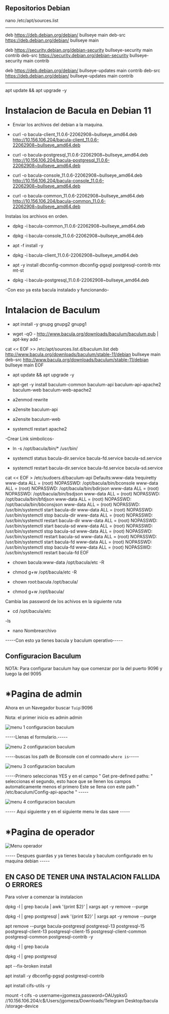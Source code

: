 ## Repositorios Debian

nano /etc/apt/sources.list

--------------

deb https://deb.debian.org/debian/ bullseye main
deb-src https://deb.debian.org/debian/ bullseye main

deb https://security.debian.org/debian-security bullseye-security main contrib
deb-src https://security.debian.org/debian-security bullseye-security main contrib

deb https://deb.debian.org/debian/ bullseye-updates main contrib
deb-src https://deb.debian.org/debian/ bullseye-updates main contrib

-----------

apt update && apt upgrade -y

# Instalacion de Bacula en Debian 11


* Enviar los archivos del debian a la maquina.

  
-  curl -o bacula-client_11.0.6-22062908~bullseye_amd64.deb http://10.156.106.204/bacula-client_11.0.6-22062908~bullseye_amd64.deb

-  curl -o bacula-postgresql_11.0.6-22062908~bullseye_amd64.deb http://10.156.106.204/bacula-postgresql_11.0.6-22062908~bullseye_amd64.deb

-  curl -o bacula-console_11.0.6-22062908~bullseye_amd64.deb http://10.156.106.204/bacula-console_11.0.6-22062908~bullseye_amd64.deb

-  curl -o bacula-common_11.0.6-22062908~bullseye_amd64.deb http://10.156.106.204/bacula-common_11.0.6-22062908~bullseye_amd64.deb


Instalas los archivos en orden. 


-  dpkg -i bacula-common_11.0.6-22062908~bullseye_amd64.deb

-  dpkg -i bacula-console_11.0.6-22062908~bullseye_amd64.deb

-  apt -f install -y

-  dpkg -i bacula-client_11.0.6-22062908~bullseye_amd64.deb

-  apt -y install dbconfig-common dbconfig-pgsql postgresql-contrib mtx mt-st

-  dpkg -i bacula-postgresql_11.0.6-22062908~bullseye_amd64.deb



-Con eso ya esta bacula instalado y funcionando-


# Intalacion de Baculum


-  apt install -y gnupg gnupg2 gnupg1

-  wget -qO - http://www.bacula.org/downloads/baculum/baculum.pub | apt-key add -


cat << EOF >> /etc/apt/sources.list.d/baculum.list
deb http://www.bacula.org/downloads/baculum/stable-11/debian bullseye main
deb-src http://www.bacula.org/downloads/baculum/stable-11/debian bullseye main
EOF


-  apt update && apt upgrade -y

-  apt-get -y install baculum-common baculum-api baculum-api-apache2 baculum-web baculum-web-apache2

-  a2enmod rewrite

-  a2ensite baculum-api

-  a2ensite baculum-web

-  systemctl restart apache2


-Crear Link simbolicos-


-  ln -s /opt/bacula/bin/* /usr/bin/

-  systemctl status bacula-dir.service bacula-fd.service bacula-sd.service

-  systemctl restart bacula-dir.service bacula-fd.service bacula-sd.service


cat << EOF > /etc/sudoers.d/baculum-api
Defaults:www-data !requiretty
www-data ALL = (root) NOPASSWD: /opt/bacula/bin/bconsole
www-data ALL = (root) NOPASSWD: /opt/bacula/bin/bdirjson
www-data ALL = (root) NOPASSWD: /opt/bacula/bin/bsdjson
www-data ALL = (root) NOPASSWD: /opt/bacula/bin/bfdjson
www-data ALL = (root) NOPASSWD: /opt/bacula/bin/bbconsjson
www-data ALL = (root) NOPASSWD: /usr/bin/systemctl start bacula-dir
www-data ALL = (root) NOPASSWD: /usr/bin/systemctl stop bacula-dir
www-data ALL = (root) NOPASSWD: /usr/bin/systemctl restart bacula-dir
www-data ALL = (root) NOPASSWD: /usr/bin/systemctl start bacula-sd
www-data ALL = (root) NOPASSWD: /usr/bin/systemctl stop bacula-sd
www-data ALL = (root) NOPASSWD: /usr/bin/systemctl restart bacula-sd
www-data ALL = (root) NOPASSWD: /usr/bin/systemctl start bacula-fd
www-data ALL = (root) NOPASSWD: /usr/bin/systemctl stop bacula-fd
www-data ALL = (root) NOPASSWD: /usr/bin/systemctl restart bacula-fd
EOF

-  chown bacula:www-data /opt/bacula/etc -R

-  chmod g+w /opt/bacula/etc -R

-  chown root:bacula /opt/bacula/

-  chmod g+w /opt/bacula/

Cambia las password de los achivos en la siguiente ruta

-  cd /opt/bacula/etc

-ls 

- nano Nombrearchivo  


-----Con esto ya tienes bacula y baculum operativo-----


## Configuracion Baculum


NOTA: Para configurar baculum hay que comenzar por la del puerto 9096 y luego la del 9095

# *Pagina de admin 

Ahora en un Navegador buscar `Tuip`:9096  


Nota: el primer inicio es admin admin

![menu 1 configuracion baculum](./images/image.png)

-----Llenas el formulario.-----


![menu 2 configuracion baculum](./images/image-1.png)


-----buscas los path de Bconsole con el comnado `where is`-----

![menu 3 configuracion baculum](./images/image-3.png)


-----Primero seleccionas YES y en el campo " Get pre-defined paths: " seleccionas el segundo, esto hace que se llenen los campos automaticamente menos el primero Este se llena con  este path " /etc/baculum/Config-api-apache " -----

![menu 4 configuracion baculum](./images/image-4.png)

----- Aqui siguiente y en el siguiente menu le das save -----

# *Pagina de operador
![Menu operador](./images/image-5.png)

----- Despues guardas y ya tienes bacula y baculum configurado en tu maquina debian -----



## EN CASO DE TENER UNA INSTALACION FALLIDA O ERRORES
Para volver a comenzar la instalacion 

dpkg -l | grep bacula | awk '{print $2}' | xargs apt -y remove --purge

dpkg -l | grep postgresql | awk '{print $2}' | xargs apt -y remove --purge

apt remove --purge bacula-postgresql postgresql-13 postgresql-15 postgresql-client-13 postgresql-client-15 postgresql-client-common postgresql-common postgresql-contrib -y

dpkg -l | grep bacula

dpkg -l | grep postgresql

apt --fix-broken install

apt install -y dbconfig-pgsql postgresql-contrib

apt install cifs-utils -y

mount -t cifs -o username=jgomeza,password=OAUypksG //10.156.106.204/c$/Users/jgomeza/Downloads/Telegram Desktop/bacula /storage-device



